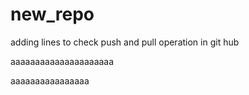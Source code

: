 # new_repo


adding lines to check push and pull operation in git hub

aaaaaaaaaaaaaaaaaaaaa

aaaaaaaaaaaaaaaa
